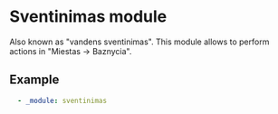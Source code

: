 # Sventinimas module

Also known as "vandens sventinimas". This module allows to perform actions in "Miestas -> Baznycia".

## Example

```yaml
  - _module: sventinimas
```
